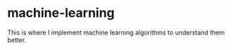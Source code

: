 # machine-learning
This is where I implement machine learning algorithms to understand them better.
